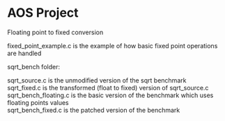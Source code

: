 # AOS Project
Floating point to fixed conversion

fixed_point_example.c is the example of how basic fixed point operations are handled <br />

sqrt_bench folder: <br />

sqrt_source.c is the unmodified version of the sqrt benchmark <br />
sqrt_fixed.c is the transformed (float to fixed) version of sqrt_source.c <br />
sqrt_bench_floating.c is the basic version of the benchmark which uses floating points values <br />
sqrt_bench_fixed.c is the patched version of the benchmark <br />
